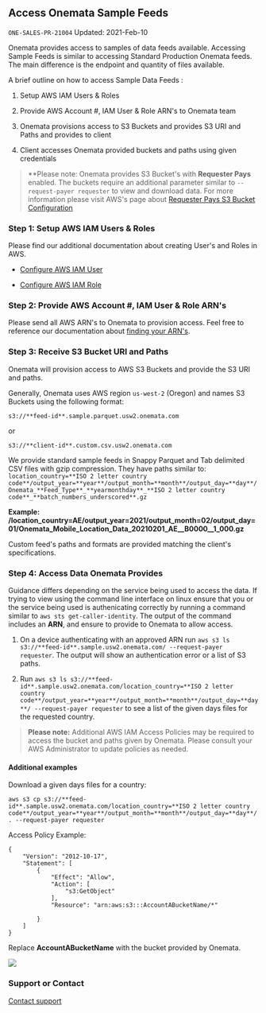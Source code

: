 ## Access Onemata Sample Feeds
`ONE-SALES-PR-21004` Updated: 2021-Feb-10

Onemata provides access to samples of data feeds available. Accessing Sample Feeds is similar to accessing Standard Production Onemata feeds. The main difference is the endpoint and quantity of files available. 

A brief outline on how to access Sample Data Feeds :

1. Setup AWS IAM Users & Roles

2. Provide AWS Account #, IAM User & Role ARN's to Onemata team

3. Onemata provisions access to S3 Buckets and provides S3 URI and Paths and provides to client

4. Client accesses Onemata provided buckets and paths using given credentials

> **Please note: Onemata provides S3 Bucket's with **Requester Pays** enabled. The buckets require an additional parameter similar to `--request-payer requester` to view and download data. For more information please visit AWS's page about [Requester Pays S3 Bucket Configuration](https://docs.aws.amazon.com/AmazonS3/latest/userguide/RequesterPaysBuckets.html)

### Step 1: Setup AWS IAM Users & Roles

Please find our additional documentation about creating User's and Roles in AWS.

- [Configure AWS IAM User](https://onemata.github.io/configure-aws-iam-user.html)

- [Configure AWS IAM Role](https://onemata.github.io/configure-aws-iam-role.html)

### Step 2: Provide AWS Account #, IAM User & Role ARN's

Please send all AWS ARN's to Onemata to provision access. Feel free to reference our documentation about [finding your ARN's](https://onemata.github.io/retrieve-aws-iam-arn.html). 

### Step 3: Receive S3 Bucket URI and Paths

Onemata will provision access to AWS S3 Buckets and provide the S3 URI and paths.

Generally, Onemata uses AWS region `us-west-2` (Oregon) and names S3 Buckets using the following format:

```
s3://**feed-id**.sample.parquet.usw2.onemata.com
```

or

```
s3://**client-id**.custom.csv.usw2.onemata.com
```

We provide standard sample feeds in Snappy Parquet and Tab delimited CSV files with gzip compression. They have paths similar to: `location_country=**ISO 2 letter country code**/output_year=**year**/output_month=**month**/output_day=**day**/Onemata_**Feed_Type**_**yearmonthday**_**ISO 2 letter country code**_**batch_numbers_underscored**.gz`

**Example: /location_country=AE/output_year=2021/output_month=02/output_day=01/Onemata_Mobile_Location_Data_20210201_AE__B0000__1_000.gz**

Custom feed's paths and formats are provided matching the client's specifications.

### Step 4: Access Data Onemata Provides

Guidance differs depending on the service being used to access the data. If trying to view using the command line interface on linux ensure that you or the service being used is authenicating correctly by running a command similar to `aws sts get-caller-identity`. The output of the command includes an **ARN**, and ensure to provide to Onemata to allow access.

1. On a device authenticating with an approved ARN run `aws s3 ls s3://**feed-id**.sample.usw2.onemata.com/ --request-payer requester`. The output will show an authentication error or a list of S3 paths.

2. Run `aws s3 ls s3://**feed-id**.sample.usw2.onemata.com/location_country=**ISO 2 letter country code**/output_year=**year**/output_month=**month**/output_day=**day**/ --request-payer requester` to see a list of the given days files for the requested country. 

> **Please note:** Additional AWS IAM Access Policies may be required to access the bucket and paths given by Onemata. Please consult your AWS Administrator to update policies as needed. 

#### Additional examples

Download a given days files for a country: 
```
aws s3 cp s3://**feed-id**.sample.usw2.onemata.com/location_country=**ISO 2 letter country code**/output_year=**year**/output_month=**month**/output_day=**day**/ . --request-payer requester
```

Access Policy Example:
```
{
    "Version": "2012-10-17",
    "Statement": [
        {
            "Effect": "Allow",
            "Action": [
                "s3:GetObject"
            ],
            "Resource": "arn:aws:s3:::AccountABucketName/*"

        }
    ]
}
```
Replace **AccountABucketName** with the bucket provided by Onemata. 


![](https://www.onemata.com/hs-fs/hubfs/Logos/Onemata%20Logo%20-%20wide.png)


### Support or Contact

[Contact support](https://www.onemata.com/contact)
